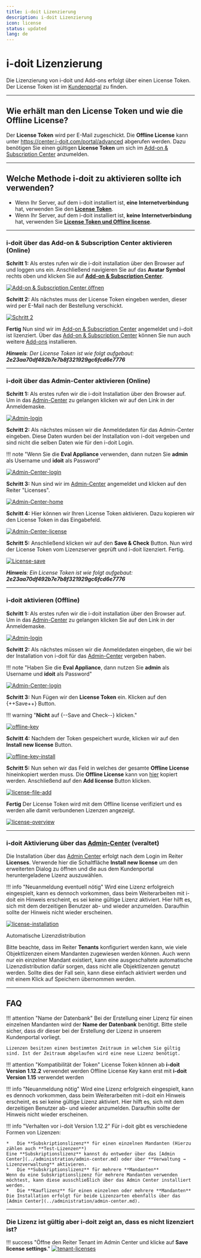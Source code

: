 ```yaml
---
title: i-doit Lizenzierung
description: i-doit Lizenzierung
icon: license
status: updated
lang: de
---
```


# i-doit Lizenzierung

Die Lizenzierung von i-doit und Add-ons erfolgt über einen License Token. Der License Token ist im [Kundenportal](../administration/kundenportal.md) zu finden.

* * *

## Wie erhält man den License Token und wie die Offline License?

Der **License Token** wird per E-Mail zugeschickt. Die **Offline License** kann unter <https://center.i-doit.com/portal/advanced> abgerufen werden. Dazu benötigen Sie einen gültigen **License Token** um sich im [Add-on & Subscription Center](../administration/add-on-and-subscription-center.md) anzumelden.

* * *

## Welche Methode i-doit zu aktivieren sollte ich verwenden?

-   Wenn Ihr Server, auf dem i-doit installiert ist, **eine** **Internetverbindung** hat, verwenden Sie den **[License Token](#i-doit-über-das-add-on--subscription-center-aktivieren-online)**.
-   Wenn Ihr Server, auf dem i-doit installiert ist, **keine** **Internetverbindung** hat, verwenden Sie **[License Token und Offline license](#i-doit-aktivieren-offline)**.

* * *

### i-doit über das Add-on & Subscription Center aktivieren (Online)

**Schritt 1:** Als erstes rufen wir die i-doit installation über den Browser auf und loggen uns ein. Anschließend navigieren Sie auf das **Avatar Symbol** rechts oben und klicken Sie auf **[Add-on & Subscription Center](../administration/add-on-and-subscription-center.md)**.

[![Add-on & Subscription Center öffnen](../assets/images/de/wartung-und-betrieb/activate-license/add-on-und-subscription-center.png)](../assets/images/de/wartung-und-betrieb/activate-license/add-on-und-subscription-center.png)

**Schritt 2:** Als nächstes muss der License Token eingeben werden, dieser wird per E-Mail nach der Bestellung verschickt.

[![Schritt 2](../assets/images/de/wartung-und-betrieb/activate-license/enter-license-token.png)](../assets/images/de/wartung-und-betrieb/activate-license/enter-license-token.png)

**Fertig** Nun sind wir im [Add-on & Subscription Center](../administration/add-on-and-subscription-center.md) angemeldet und i-doit ist lizenziert. Über das [Add-on & Subscription Center](../administration/add-on-and-subscription-center.md) können Sie nun auch weitere [Add-ons](../i-doit-add-ons/index.md) installieren.

**_Hinweis_**_: Der License Token ist wie folgt aufgebaut:_ **_2e23aa70df492b7e7b8f321929gc6fcd6e7776_**

* * *

### i-doit über das Admin-Center aktivieren (Online)

**Schritt 1:** Als erstes rufen wir die i-doit Installation über den Browser auf. Um in das [Admin-Center](../administration/admin-center.md) zu gelangen klicken wir auf den Link in der Anmeldemaske.

[![Admin-login](../assets/images/de/wartung-und-betrieb/activate-license/1.Login_admin.png)](../assets/images/de/wartung-und-betrieb/activate-license/1.Login_admin.png)

**Schritt 2:** Als nächstes müssen wir die Anmeldedaten für das Admin-Center eingeben. Diese Daten wurden bei der Installation von i-doit vergeben und sind nicht die selben Daten wie für den i-doit Login.

!!! note "Wenn Sie die **Eval Appliance** verwenden, dann nutzen Sie **admin** als Username und **idoit** als Password"

[![Admin-Center-login](../assets/images/de/wartung-und-betrieb/activate-license/2.login_admin_center.png)](../assets/images/de/wartung-und-betrieb/activate-license/2.login_admin_center.png)

**Schritt 3:** Nun sind wir im [Admin-Center](../administration/admin-center.md) angemeldet und klicken auf den Reiter "Licenses".

[![Admin-Center-home](../assets/images/de/wartung-und-betrieb/activate-license/3.admin-center-home.png)](../assets/images/de/wartung-und-betrieb/activate-license/3.admin-center-home.png)

**Schritt 4:** Hier können wir Ihren License Token aktivieren. Dazu kopieren wir den License Token in das Eingabefeld.

[![Admin-Center-license](../assets/images/de/wartung-und-betrieb/activate-license/4.admin-center-licenses.png)](../assets/images/de/wartung-und-betrieb/activate-license/4.admin-center-licenses.png)

**Schritt 5:** Anschließend klicken wir auf den **Save & Check** Button. Nun wird der License Token vom Lizenzserver geprüft und i-doit lizenziert. Fertig.

[![License-save](../assets/images/de/wartung-und-betrieb/activate-license/5.admin-center-licenses-token.png)](../assets/images/de/wartung-und-betrieb/activate-license/5.admin-center-licenses-token.png)

**_Hinweis_**_: Ein License Token ist wie folgt aufgebaut:_ **_2e23aa70df492b7e7b8f321929gc6fcd6e7776_**

* * *

### i-doit aktivieren (Offline)

**Schritt 1:** Als erstes rufen wir die i-doit installation über den Browser auf. Um in das [Admin-Center](../administration/admin-center.md) zu gelangen klicken Sie auf den Link in der Anmeldemaske.

[![Admin-login](../assets/images/de/wartung-und-betrieb/activate-license/1.Login_admin.png)](../assets/images/de/wartung-und-betrieb/activate-license/1.Login_admin.png)

**Schritt 2:** Als nächstes müssen wir die Anmeldedaten eingeben, die wir bei der Installation von i-doit für das [Admin-Center](../administration/admin-center.md) vergeben haben.

!!! note "Haben Sie die **Eval Appliance**, dann nutzen Sie **admin** als Username und **idoit** als Password"

[![Admin-Center-login](../assets/images/de/wartung-und-betrieb/activate-license/2.login_admin_center.png)](../assets/images/de/wartung-und-betrieb/activate-license/2.login_admin_center.png)

**Schritt 3:** Nun Fügen wir den **License Token** ein. Klicken auf den {++Save++} Button.

!!! warning "**Nicht** auf {--Save and Check--} klicken."

[![offline-key](../assets/images/de/wartung-und-betrieb/activate-license/6-offline-token.png)](../assets/images/de/wartung-und-betrieb/activate-license/6-offline-token.png)

**Schritt 4:** Nachdem der Token gespeichert wurde, klicken wir auf den **Install new license** Button.

[![offline-key-install](../assets/images/de/wartung-und-betrieb/activate-license/7.add-new-license-button.png)](../assets/images/de/wartung-und-betrieb/activate-license/7.add-new-license-button.png)

**Schritt 5:** Nun sehen wir das Feld in welches der gesamte **Offline License** hineinkopiert werden muss. Die **Offline License** kann von [hier](#wie-erhält-man-den-license-token-und-wie-die-offline-license) kopiert werden. Anschließend auf den **Add license** Button klicken.

[![license-file-add](../assets/images/de/wartung-und-betrieb/activate-license/10.add-new-license-save.png)](../assets/images/de/wartung-und-betrieb/activate-license/10.add-new-license-save.png)

**Fertig** Der License Token wird mit dem Offline license verifiziert und es werden alle damit verbundenen Lizenzen angezeigt.

[![license-overview](../assets/images/de/wartung-und-betrieb/activate-license/11.admin-center-licenses-token.png)](../assets/images/de/wartung-und-betrieb/activate-license/11.admin-center-licenses-token.png)

* * *

### i-doit Aktivierung über das [Admin-Center](../administration/admin-center.md) (veraltet)

Die Installation über das [Admin Center](../administration/admin-center.md) erfolgt nach dem Login im Reiter **Licenses**. Verwende hier die Schaltfläche **Install new license** um den erweiterten Dialog zu öffnen und die aus dem Kundenportal heruntergeladene Lizenz auszuwählen.

!!! info "Neuanmeldung eventuell nötig"
    Wird eine Lizenz erfolgreich eingespielt, kann es dennoch vorkommen, dass beim Weiterarbeiten mit i-doit ein Hinweis erscheint, es sei keine gültige Lizenz aktiviert. Hier hilft es, sich mit dem derzeitigen Benutzer ab- und wieder anzumelden. Daraufhin sollte der Hinweis nicht wieder erscheinen.

[![license-installation](../assets/images/de/wartung-und-betrieb/activate-license/12.i-doit-license.png)](../assets/images/de/wartung-und-betrieb/activate-license/12.i-doit-license.png)

Automatische Lizenzdistribution

Bitte beachte, dass im Reiter **Tenants** konfiguriert werden kann, wie viele Objektlizenzen einem Mandanten zugewiesen werden können. Auch wenn nur ein einzelner Mandant existiert, kann eine ausgeschaltete automatische Lizenzdistribution dafür sorgen, dass nicht alle Objektlizenzen genutzt werden. Sollte dies der Fall sein, kann diese einfach aktiviert werden und mit einem Klick auf Speichern übernommen werden.

* * *

## FAQ

!!! attention "Name der Datenbank"
    Bei der Erstellung einer Lizenz für einen einzelnen Mandanten wird der **Name der** **Datenbank** benötigt. Bitte stelle sicher, dass dir dieser bei der Erstellung der Lizenz in unserem Kundenportal vorliegt.

    Lizenzen besitzen einen bestimmten Zeitraum in welchem Sie gültig sind. Ist der Zeitraum abgelaufen wird eine neue Lizenz benötigt.

!!! attention "Kompatibilität der Token"
    License Token können ab **i-doit Version 1.12.2** verwendet werden
    Offline License Key kann erst mit **i-doit Version 1.15** verwendet werden

!!! info "Neuanmeldung nötig"
    Wird eine Lizenz erfolgreich eingespielt, kann es dennoch vorkommen, dass beim Weiterarbeiten mit i-doit ein Hinweis erscheint, es sei keine gültige Lizenz aktiviert. Hier hilft es, sich mit dem derzeitigen Benutzer ab- und wieder anzumelden. Daraufhin sollte der Hinweis nicht wieder erscheinen.

!!! info "Verhalten vor i-doit Version 1.12.2"
    Für i-doit gibt es verschiedene Formen von Lizenzen:

    *   Die **Subskriptionslizenz** für einen einzelnen Mandanten (Hierzu zählen auch **Test-Lizenzen**)
    Eine **Subskriptionslizenz** kannst du entweder über das [Admin Center](../administration/admin-center.md) oder über **Verwaltung → Lizenzverwaltung** aktivieren.
    *   Die **Subskriptionslizenz** für mehrere **Mandanten**
    Wenn du eine Subskriptionslizenz für mehrere Mandanten verwenden möchtest, kann diese ausschließlich über das Admin Center installiert werden.
    *   Die **Kauflizenz** für einen einzelnen oder mehrere **Mandanten**
    Die Installation erfolgt für beide Lizenzarten ebenfalls über das [Admin Center](../administration/admin-center.md).

* * *

### Die Lizenz ist gültig aber i-doit zeigt an, dass es nicht lizenziert ist?

!!! success "Öffne den Reiter Tenant im Admin Center und klicke auf **Save license settings**."
    [![tenant-licenses](../assets/images/de/wartung-und-betrieb/activate-license/13.png)](../assets/images/de/wartung-und-betrieb/activate-license/13.png)
